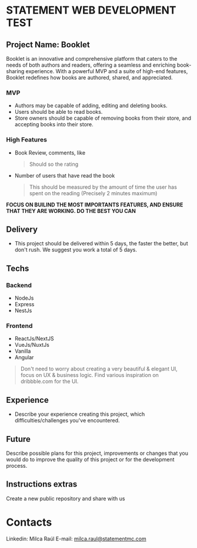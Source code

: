 # STATEMENT WEB DEVELOPMENT TEST

## Project Name: Booklet

Booklet is an innovative and comprehensive platform that caters to the needs of both authors and readers, offering a seamless and enriching book-sharing experience. With a powerful MVP and a suite of high-end features, Booklet redefines how books are authored, shared, and appreciated.

### MVP

- Authors may be capable of adding, editing and deleting books.
- Users should be able to read books.
- Store owners should be capable of removing books from their store, and accepting books into their store.

### High Features

- Book Review, comments, like
  > Should so the rating
- Number of users that have read the book
  > This should be measured by the amount of time the user has spent on the reading (Precisely 2 minutes maximum)

**FOCUS ON BUILIND THE MOST IMPORTANTS FEATURES, AND ENSURE THAT THEY ARE WORKING. DO THE BEST YOU CAN**

## Delivery

- This project should be delivered within 5 days, the faster the better, but don't rush. We suggest you work a total of 5 days.  

## Techs

### Backend

- NodeJs
- Express
- NestJs

### Frontend

- ReactJs/NextJS
- VueJs/NuxtJs
- Vanilla
- Angular

> Don't need to worry about creating a very beautiful & elegant UI, focus on UX & business logic.
> Find various inspiration on dribbble.com for the UI.

## Experience
- Describe your experience creating this project, which difficulties/challenges you've encountered.  
  
  
## Future

Describe possible plans for this project, improvements or changes that you would do to improve the quality of this project or for the development process.
   
   
## Instructions extras

Create a new public repository and share with us

#  Contacts
Linkedin: Milca Raúl
E-mail: milca.raul@statementmc.com
